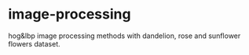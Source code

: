 # image-processing
hog&amp;lbp image processing methods with dandelion, rose and sunflower flowers dataset.
